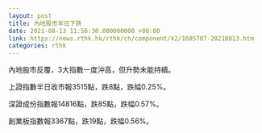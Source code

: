 ```yaml
---
layout: post
title: 內地股市半日下跌
date: 2021-08-13 11:56:30.000000000 +08:00
link: https://news.rthk.hk/rthk/ch/component/k2/1605707-20210813.htm
categories: rthk
---
```


內地股市反覆，3大指數一度沖高，但升勢未能持續。

上證指數半日收市報3515點，跌8點，跌幅0.25%。

深證成份指數報14816點，跌85點，跌幅0.57%。

創業板指數報3367點，跌19點，跌幅0.56%。
